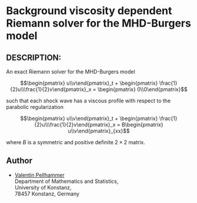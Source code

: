 # Background viscosity dependent Riemann solver for the MHD-Burgers model


## DESCRIPTION:
An exact Riemann solver for the MHD-Burgers model
```math
\begin{pmatrix} u\\v\end{pmatrix}_t + \begin{pmatrix} \frac{1}{2}u\\\frac{1}{2}v\end{pmatrix}_x = \begin{pmatrix} 0\\0\end{pmatrix}
```
such that each shock wave has a viscous profile with respect to the parabolic regularization
```math
\begin{pmatrix} u\\v\end{pmatrix}_t + \begin{pmatrix} \frac{1}{2}u\\\frac{1}{2}v\end{pmatrix}_x = B\begin{pmatrix} u\\v\end{pmatrix}_{xx}
```
where $B$ is a symmetric and positive definite $2\times 2$ matrix.


## Author
+ [Valentin Pellhammer](http://www.math.uni-konstanz.de/~pellhammer/)  
 Department of Mathematics and Statistics,  
 University of Konstanz,  
 78457 Konstanz, Germany

